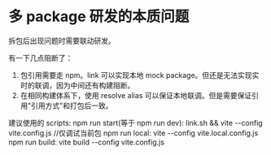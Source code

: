 # 多 package 研发的本质问题

拆包后出现问题时需要联动研发。

有一下几点阻断了：

1. 包引用需要走 npm。link 可以实现本地 mock package。但还是无法实现实时的联调，因为中间还有构建阻断。
2. 在相同构建体系下，使用 resolve alias 可以保证本地联调。但是需要保证引用"引用方式"和打包后一致。

建议使用的 scripts:
npm run start(等于 npm run dev): link.sh && vite --config vite.config.js //仅调试当前包
npm run local: vite --config vite.local.config.js
npm run build: vite build --config vite.config.js
